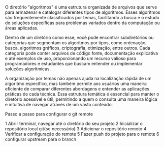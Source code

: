 O diretório "algoritmos" é uma estrutura organizada de arquivos que serve para armazenar e catalogar diferentes tipos de algoritmos. Esses algoritmos são frequentemente classificados por temas, facilitando a busca e o estudo de soluções específicas para problemas variados dentro da computação ou áreas aplicadas.

Dentro de um diretório como esse, você pode encontrar subdiretórios ou categorias que segmentam os algoritmos por tipos, como ordenação, busca, algoritmos gráficos, criptografia, otimização, entre outros. Cada categoria pode conter arquivos de código fonte, documentação explicativa e até exemplos de uso, proporcionando um recurso valioso para programadores e estudantes que buscam entender ou implementar soluções algorítmicas.

A organização por temas não apenas ajuda na localização rápida de um algoritmo específico, mas também permite aos usuários uma maneira eficiente de comparar diferentes abordagens e entender as aplicações práticas de cada técnica. Essa estrutura temática é essencial para manter o diretório acessível e útil, permitindo a quem o consulta uma maneira lógica e intuitiva de navegar através de um vasto conteúdo.

Passo a passo  para configurar o git remote 

1 Abrir terminal, navegar até o diretório do seu projeto
2 Inicializar o repositório local git(se necessário)
3 Adicionar o repositório remoto
4 Verificar a configuração do remote
5 Fazer push do projeto para o remote
6 configurar upstream para o branch